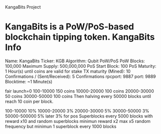 KangaBits Project

KangaBits is a PoW/PoS-based blockchain tipping token.
KangaBits Info
===========================

Name: KangaBits
Ticker: KGB
Algorithm: Qubit PoW/PoS
PoW Blocks: 100,000
Maximum Supply: 500,000,000
PoS Start Block: 100
PoS Maturity: 1 Hour(s) until coins are valid for stake
TX maturity (Mined): 10 Confirmations / (Sent/Received): 5 Confirmations
rpcport: 9887
port: 9889
Blocktime: ~1 Minute(s)

fair launch=0 100-10000 150 coins
10000-20000 100 coins 
20000-30000 50 coins 
30000-50000 100 coins
Then halving every 50000 blocks until reach 10 coin per block.

100-10000 
10% 10000-20000 
3% 20000-30000 
5% 30000-50000 
3% 50000-500000 
5% later 3% for pos
Superblocks every 5000 blocks with reward x10 and random superblocks minimun reward x2 max x5 random frequency but minimun 1 superblock every 1000 blocks 